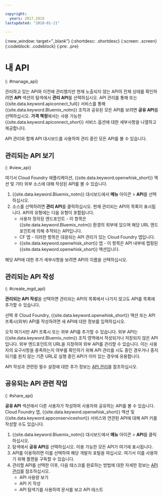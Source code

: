 ```yaml
---

copyright:
  years: 2017,2018
lastupdated: "2018-01-11"

---
```



{:new_window: target="_blank"}
{:shortdesc: .shortdesc}
{:screen: .screen}
{:codeblock: .codeblock}
{:pre: .pre}

# 내 API
{: #manage_api}

관리하고 있는 API와 이전에 관리했지만 현재 노출되지 않는 API의 전체 상태를 확인하려면 **API** 섹션의 탐색에서 **관리 API**를 선택하십시오. API 관리를 통해 또는 {{site.data.keyword.apiconnect_full}} 서비스를 통해 {{site.data.keyword.Bluemix_notm}} 조직과 공유된 모든 API를 보려면 **공유 API**를 선택하십시오. **가격 책정**에서는 사용 가능한 {{site.data.keyword.apiconnect_short}} 서비스 옵션에 대한 세부사항을 나열하고 제공합니다.

API 관리와 함께 API 대시보드를 사용하여 관리 중인 모든 API를 볼 수 있습니다. 

## 관리되는 API 보기
{: #view_api}

여기서 Cloud Foundry 애플리케이션, {{site.data.keyword.openwhisk_short}} 액션 및 기타 외부 소스에 대해 작성된 API를 볼 수 있습니다.

1. {{site.data.keyword.Bluemix_notm}} 대시보드에서 **메뉴** 아이콘 > **API**를 선택하십시오.
2. 소스를 선택하려면 **관리 API**를 클릭하십시오. 현재 관리되는 API의 목록이 표시됩니다. API의 유형에는 다음 유형이 포함됩니다.
    * 사용자 정의된 엔드포인트 - 이 항목은 {{site.data.keyword.Bluemix_notm}} 환경의 외부에 있으며 해당 URL 엔드포인트에 의해 추적되는 API입니다. 
	* CF 앱 - 이러한 항목은 대응되는 API 관리가 있는 Cloud Foundry 앱입니다.
    * {{site.data.keyword.openwhisk_short}} 앱 - 이 항목은 API 내부에 랩핑된 {{site.data.keyword.openwhisk_short}} 액션입니다.

해당 API에 대한 추가 세부사항을 보려면 API의 이름을 선택하십시오.

## 관리되는 API 작성
{: #create_mgd_api}

**관리되는 API 작성**을 선택하면 관리되는 API의 목록에서 나가지 않고도 API를 목록에 추가할 수 있습니다.

선택 후 Cloud Foundry, {{site.data.keyword.openwhisk_short}} 액션 또는 API 프록시(외부) API를 작성하려면 새 API에 대한 정보를 입력하십시오.  

오직 여기서만 API 프록시 또는 외부 API를 추가할 수 있습니다. 외부 API는 {{site.data.keyword.Bluemix_notm}} 조직 영역에서 작성되거나 저장되지 않은 API입니다. 외부 엔드포인트의 URL을 지정하여 외부 API를 관리할 수 있습니다. 이는 사용자의 요구사항을 충족하는지 여부를 확인하기 위해 API 관리를 시도 중인 경우거나 중지되기를 원치 않는 기존 URL로 실행 중인 API가 이미 있는 경우에 유용합니다. 

API 작성과 관련된 필수 설정에 대한 추가 정보는 [API 관리](manage_apis.html)를 참조하십시오.

## 공유되는 API 관련 작업
{: #share_api}

**공유 API** 섹션에서 다른 사용자가 작성하여 사용자와 공유하는 API를 볼 수 있습니다. Cloud Foundry 앱, {{site.data.keyword.openwhisk_short}} 액션 및 {{site.data.keyword.appconserviceshort}} 서비스와 연관된 API에 대해 API 키를 작성할 수도 있습니다.

1. {{site.data.keyword.Bluemix_notm}} 대시보드에서 **메뉴** 아이콘 > **API**를 클릭하십시오.
2. 탐색에서 **공유 API**를 선택하십시오. 이용 가능한 모든 API가 여기에 표시됩니다.
3. API를 이용하려면 이를 선택하여 해당 개발자 포털을 여십시오. 여기서 이를 사용하기 위해 플랜을 구독할 수 있습니다. 
4. 관리할 API를 선택한 이후, 다음 태스크를 완료하는 방법에 대한 자세한 정보는 [API 관리](manage_apis.html)를 참조하십시오. 
    * API 사용량 보기
    * API 키 작성
    * API 탐색기를 사용하여 문서를 보고 API 테스트

